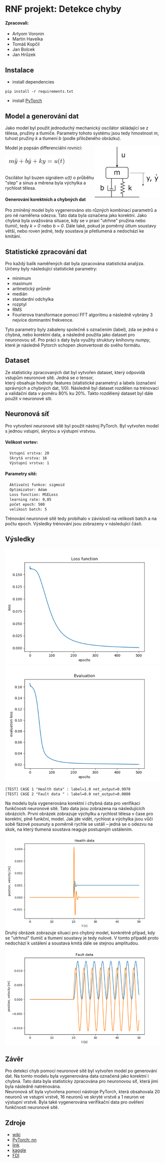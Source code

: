 # RNF projekt: Detekce chyby

#### Zpracovali: 
- Artyom Voronin
- Martin Havelka
- Tomáš Kopčil
- Jan Bolcek
- Jan Hrůzek

## Instalace 
- install dependencies
```shell
pip install -r requirements.txt
```
- install [PyTorch](https://pytorch.org/get-started/locally/)

## Model a generování dat
Jako model byl použit jednoduchý mechanický oscilátor skládající se z tělesa, pružiny a tlumiče. Parametry tohoto
systému jsou tedy hmostnost *m*, tuhost pružiny *k* a tlumení *b* (podle přiloženého obrázku).

<img align="right" width="213" height="170" src="doc/img/harmonic_oscillator.png">

Model je popsán differenciální rovnicí:

![](doc/img/model_eq.png)

Oscilátor byl buzen signálem *u(t)* o průběhu "step" a sinus a měrena byla výchylka a rychlost tělesa.

#### Generování korektních a chybných dat
Pro zmíněný model bylo vygenerováno sto různých kombinací parametrů a pro ně naměřena odezva. Tato data byla označena
jako korektní.
Jako chybná byla uvažována situace, kdy se v praxi "utrhne" pružina nebo tlumič, tedy *k = 0* nebo *b = 0*. Dále také,
pokud je poměrný útlum soustavy větší, nebo roven jedné, tedy soustava je přetlumená a nedochází ke kmitání. 

## Statistické zpracování dat
Pro každý balík naměřených dat byla zpracována statistická analýza. Určeny byly následující statistické parametry:
- minimum
- maximum
- aritmetický průměr
- medián
- standardní odchylka
- rozptyl
- RMS
- Fourierova transformace pomocí FFT algoritmu a následně vybrány 3 nejvíce dominantní frekvence.

Tyto parametry byly zabaleny společně s označením (label), zda se jedná o chybná, nebo korektní data, a následně
použita jako dataset pro neuronovou síť.
Pro práci s daty byla využity struktury knihovny *numpy*, které je následně Pytorch schopen zkonvertovat do svého
formátu.
## Dataset
Ze statisticky zpracovaných dat byl vytvořen dataset, který odpovídá vstupům neuronové sítě. Jedná se o tensor,  
který obsahuje hodnoty features (statistické parametry) a labels (označení správných a chybných dat, 1/0). Následně byl
dataset rozdělen na trénovací a validační data v poměru 80% ku 20%. Takto rozdělený dataset byl dále použit v neuronové
síti.

## Neuronová síť
Pro vytvoření neuronové sítě byl použit nástroj PyTorch. Byl vytvořen model s jednou vstupní, skrytou a výstupní
vrstvou.  

  #### Velikost vsrtev:
      Vstupní vrstva: 20
      Skrytá vrstva: 16
      Výstupní vrstva: 1

  #### Parametry sítě:
      Aktivační funkce: sigmoid
      Optimizator: Adam 
      Loss function: MSELoss 
      learning rate: 0,05 
      počet epoch: 500 
      velikost batch: 5

Trénování neuronové sítě tedy probíhalo v závislosti na velikosti batch a na počtu epoch. Výsledky trénování jsou
zobrazeny v následující části. 

## Výsledky

<img src="doc/img/loss.png">
<img src="doc/img/eval.png">

```shell
[TEST] CASE 1 "Health data" : label=1.0 net_output=0.9970
[TEST] CASE 2 "Fault data " : label=0.0 net_output=0.0000
```
Na modelu byla vygenerována korektní i chybná data pro verifikaci funkčnosti neuronové sítě. Tato data jsou zobrazena
na následujících obrázcích.
První obrázek zobrazuje výchylku a rychlost tělesa v čase pro korektní, plně funkční, model. Jak
jde vidět, rychlost a výchylka jsou vůči sobě fázově posunuty a poměrně rychle se ustálí – jedná se o odezvu na
skok, na který tlumená soustava reaguje postupným ustálením.
<img src="doc/img/health.png">
Druhý obrázek zobrazuje situaci pro chybný model, konkrétně případ, kdy se "utrhnul" tlumič a tlumení soustavy je tedy
nulové. V tomto případě proto nedochází k ustálení a soustava kmitá dále se stejnou amplitudou.
<img src="doc/img/fault.png">

## Závěr
Pro detekci chyb pomocí neuronové sítě byl vytvořen model po generování dat. Na tomto modelu byla vygenerována data
označená jako korektní i chybná. Tato data byla statisticky zpracována pro neuronovou síť, která jimi byla následně
natrénována.  
Neuronová síť byla vytvořena pomocí nástroje PyTorch, která obsahovala 20 neuronů ve vstupní vrstvě, 16 neuronů ve skryté
vrstvě a 1 neuron ve výstupní vrstvě.
Byla také vygenerována verifikační data pro ověření funkčnosti neuronové sítě.

## Zdroje
- [wiki](https://en.wikipedia.org/wiki/Fault_detection_and_isolation)
- [PyTorch: nn](https://pytorch.org/tutorials/beginner/pytorch_with_examples.html#pytorch-nn)
- [link](https://www.sciencedirect.com/science/article/pii/S1876610218304831)
- [kaggle](https://www.kaggle.com/c/vsb-power-line-fault-detection/notebooks)
- [FDI](https://www.researchgate.net/publication/221412815_Fault_detection_methods_A_literature_survey/)

